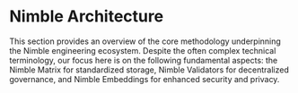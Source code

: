# Nimble Architecture

This section provides an overview of the core methodology underpinning the Nimble engineering ecosystem. Despite the often complex technical terminology, our focus here is on the following fundamental aspects: the Nimble Matrix for standardized storage, Nimble Validators for decentralized governance, and Nimble Embeddings for enhanced security and privacy.
